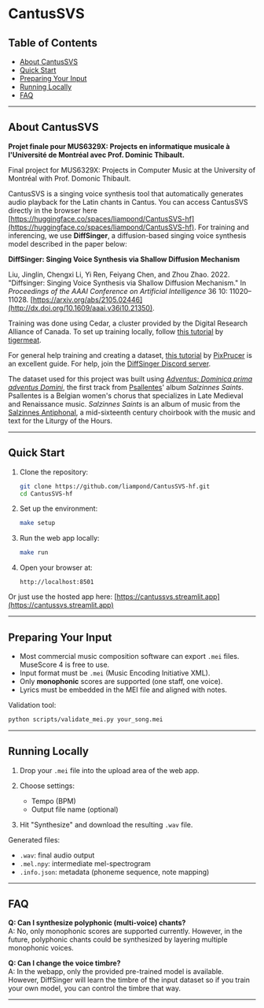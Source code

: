# CantusSVS

## Table of Contents
- [About CantusSVS](#about-cantussvs)
- [Quick Start](#quick-start)
- [Preparing Your Input](#preparing-your-input)
- [Running Locally](#running-locally)
- [FAQ](#faq)

---

## About CantusSVS

**Projet finale pour MUS6329X: Projects en informatique musicale à l'Université de Montréal avec Prof. Dominic Thibault.**

Final project for MUS6329X: Projects in Computer Music at the University of Montréal with Prof. Domonic Thibault.

CantusSVS is a singing voice synthesis tool that automatically generates audio playback for the Latin chants in Cantus. You can access CantusSVS directly in the browser here [https://huggingface.co/spaces/liampond/CantusSVS-hf](https://huggingface.co/spaces/liampond/CantusSVS-hf). For training and inferencing, we use **DiffSinger**, a diffusion-based singing voice synthesis model described in the paper below:

**DiffSinger: Singing Voice Synthesis via Shallow Diffusion Mechanism**  

Liu, Jinglin, Chengxi Li, Yi Ren, Feiyang Chen, and Zhou Zhao. 2022. "Diffsinger: Singing Voice Synthesis via Shallow Diffusion Mechanism." In *Proceedings of the AAAI Conference on Artificial Intelligence* 36 10: 11020–11028. [https://arxiv.org/abs/2105.02446](http://dx.doi.org/10.1609/aaai.v36i10.21350).

Training was done using Cedar, a cluster provided by the Digital Research Alliance of Canada. To set up training locally, follow [this tutorial](https://youtu.be/Sxt11TAflV0?feature=shared) by [tigermeat](https://www.youtube.com/@spicytigermeat).

For general help training and creating a dataset, [this tutorial](https://docs.google.com/document/d/1uMsepxbdUW65PfIWL1pt2OM6ZKa5ybTTJOpZ733Ht6s/view) by [PixPrucer](https://bsky.app/profile/pixprucer.bsky.social) is an excellent guide. For help, join the [DiffSinger Discord server](https://discord.gg/DZ6fhEUfnb).

The dataset used for this project was built using [*Adventus: Dominica prima adventus Domini*](https://youtu.be/ThnPySybDJs?feature=shared), the first track from [Psallentes](https://psallentes.com/)' album *Salzinnes Saints*. Psallentes is a Belgian women's chorus that specializes in Late Medieval and Renaissance music. *Salzinnes Saints* is an album of music from the [Salzinnes Antiphonal](https://www.smu.ca/academics/archives/the-salzinnes-antiphonal.html), a mid-sixteenth century choirbook with the music and text for the Liturgy of the Hours.

---

## Quick Start

1. Clone the repository:

    ```bash
    git clone https://github.com/liampond/CantusSVS-hf.git
    cd CantusSVS-hf
    ```

2. Set up the environment:

    ```bash
    make setup
    ```

3. Run the web app locally:

    ```bash
    make run
    ```

4. Open your browser at:

    ```
    http://localhost:8501
    ```

Or just use the hosted app here: [https://cantussvs.streamlit.app](https://cantussvs.streamlit.app)

---

## Preparing Your Input

- Most commercial music composition software can export `.mei` files. MuseScore 4 is free to use.
- Input format must be `.mei` (Music Encoding Initiative XML).
- Only **monophonic** scores are supported (one staff, one voice).
- Lyrics must be embedded in the MEI file and aligned with notes.

Validation tool:

```bash
python scripts/validate_mei.py your_song.mei
```

---

## Running Locally

1. Drop your `.mei` file into the upload area of the web app.

2. Choose settings:
   - Tempo (BPM)
   - Output file name (optional)

3. Hit "Synthesize" and download the resulting `.wav` file.

Generated files:
- `.wav`: final audio output
- `.mel.npy`: intermediate mel-spectrogram
- `.info.json`: metadata (phoneme sequence, note mapping)

---

## FAQ

**Q: Can I synthesize polyphonic (multi-voice) chants?**  
A: No, only monophonic scores are supported currently. However, in the future, polyphonic chants could be synthesized by layering multiple monophonic voices.

**Q: Can I change the voice timbre?**  
A: In the webapp, only the provided pre-trained model is available. However, DiffSinger will learn the timbre of the input dataset so if you train your own model, you can control the timbre that way.

---
